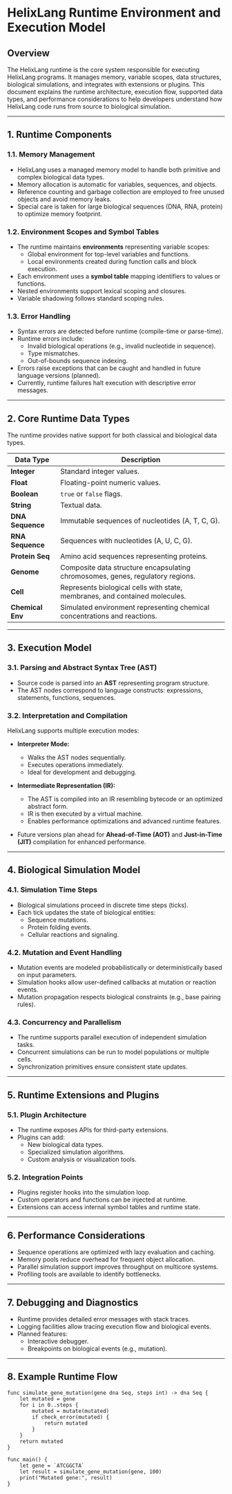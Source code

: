 # HelixLang Runtime Environment and Execution Model

## Overview

The HelixLang runtime is the core system responsible for executing HelixLang programs. It manages memory, variable scopes, data structures, biological simulations, and integrates with extensions or plugins. This document explains the runtime architecture, execution flow, supported data types, and performance considerations to help developers understand how HelixLang code runs from source to biological simulation.

---

## 1. Runtime Components

### 1.1. Memory Management

- HelixLang uses a managed memory model to handle both primitive and complex biological data types.
- Memory allocation is automatic for variables, sequences, and objects.
- Reference counting and garbage collection are employed to free unused objects and avoid memory leaks.
- Special care is taken for large biological sequences (DNA, RNA, protein) to optimize memory footprint.

### 1.2. Environment Scopes and Symbol Tables

- The runtime maintains **environments** representing variable scopes:
  - Global environment for top-level variables and functions.
  - Local environments created during function calls and block execution.
- Each environment uses a **symbol table** mapping identifiers to values or functions.
- Nested environments support lexical scoping and closures.
- Variable shadowing follows standard scoping rules.

### 1.3. Error Handling

- Syntax errors are detected before runtime (compile-time or parse-time).
- Runtime errors include:
  - Invalid biological operations (e.g., invalid nucleotide in sequence).
  - Type mismatches.
  - Out-of-bounds sequence indexing.
- Errors raise exceptions that can be caught and handled in future language versions (planned).
- Currently, runtime failures halt execution with descriptive error messages.

---

## 2. Core Runtime Data Types

The runtime provides native support for both classical and biological data types.

| Data Type       | Description                                        |
|-----------------|--------------------------------------------------|
| **Integer**     | Standard integer values.                          |
| **Float**       | Floating-point numeric values.                    |
| **Boolean**     | `true` or `false` flags.                          |
| **String**      | Textual data.                                     |
| **DNA Sequence**| Immutable sequences of nucleotides (A, T, C, G).|
| **RNA Sequence**| Sequences with nucleotides (A, U, C, G).         |
| **Protein Seq** | Amino acid sequences representing proteins.      |
| **Genome**      | Composite data structure encapsulating chromosomes, genes, regulatory regions.|
| **Cell**        | Represents biological cells with state, membranes, and contained molecules.|
| **Chemical Env**| Simulated environment representing chemical concentrations and reactions.|

---

## 3. Execution Model

### 3.1. Parsing and Abstract Syntax Tree (AST)

- Source code is parsed into an **AST** representing program structure.
- The AST nodes correspond to language constructs: expressions, statements, functions, sequences.

### 3.2. Interpretation and Compilation

HelixLang supports multiple execution modes:

- **Interpreter Mode:**
  - Walks the AST nodes sequentially.
  - Executes operations immediately.
  - Ideal for development and debugging.

- **Intermediate Representation (IR):**
  - The AST is compiled into an IR resembling bytecode or an optimized abstract form.
  - IR is then executed by a virtual machine.
  - Enables performance optimizations and advanced runtime features.

- Future versions plan ahead for **Ahead-of-Time (AOT)** and **Just-in-Time (JIT)** compilation for enhanced performance.

---

## 4. Biological Simulation Model

### 4.1. Simulation Time Steps

- Biological simulations proceed in discrete time steps (ticks).
- Each tick updates the state of biological entities:
  - Sequence mutations.
  - Protein folding events.
  - Cellular reactions and signaling.

### 4.2. Mutation and Event Handling

- Mutation events are modeled probabilistically or deterministically based on input parameters.
- Simulation hooks allow user-defined callbacks at mutation or reaction events.
- Mutation propagation respects biological constraints (e.g., base pairing rules).

### 4.3. Concurrency and Parallelism

- The runtime supports parallel execution of independent simulation tasks.
- Concurrent simulations can be run to model populations or multiple cells.
- Synchronization primitives ensure consistent state updates.

---

## 5. Runtime Extensions and Plugins

### 5.1. Plugin Architecture

- The runtime exposes APIs for third-party extensions.
- Plugins can add:
  - New biological data types.
  - Specialized simulation algorithms.
  - Custom analysis or visualization tools.

### 5.2. Integration Points

- Plugins register hooks into the simulation loop.
- Custom operators and functions can be injected at runtime.
- Extensions can access internal symbol tables and runtime state.

---

## 6. Performance Considerations

- Sequence operations are optimized with lazy evaluation and caching.
- Memory pools reduce overhead for frequent object allocation.
- Parallel simulation support improves throughput on multicore systems.
- Profiling tools are available to identify bottlenecks.

---

## 7. Debugging and Diagnostics

- Runtime provides detailed error messages with stack traces.
- Logging facilities allow tracing execution flow and biological events.
- Planned features:
  - Interactive debugger.
  - Breakpoints on biological events (e.g., mutation).

---

## 8. Example Runtime Flow

```helixlang
func simulate_gene_mutation(gene dna Seq, steps int) -> dna Seq {
    let mutated = gene
    for i in 0..steps {
        mutated = mutate(mutated)
        if check_error(mutated) {
            return mutated
        }
    }
    return mutated
}

func main() {
    let gene = `ATCGGCTA`
    let result = simulate_gene_mutation(gene, 100)
    print("Mutated gene:", result)
}
